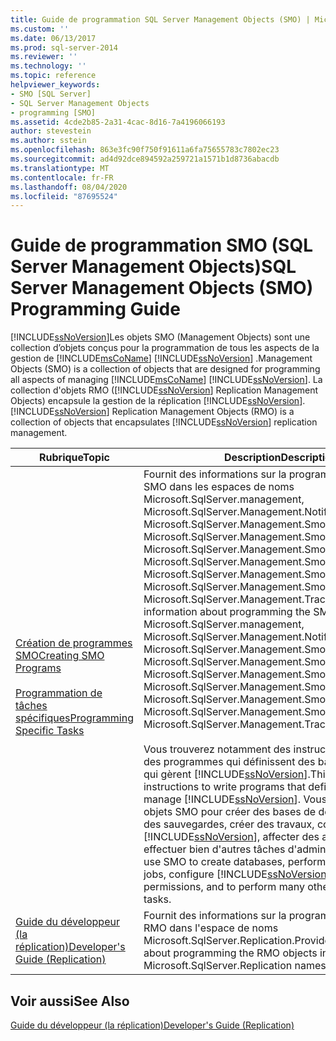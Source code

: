 ```yaml
---
title: Guide de programmation SQL Server Management Objects (SMO) | Microsoft Docs
ms.custom: ''
ms.date: 06/13/2017
ms.prod: sql-server-2014
ms.reviewer: ''
ms.technology: ''
ms.topic: reference
helpviewer_keywords:
- SMO [SQL Server]
- SQL Server Management Objects
- programming [SMO]
ms.assetid: 4cde2b85-2a31-4cac-8d16-7a4196066193
author: stevestein
ms.author: sstein
ms.openlocfilehash: 863e3fc90f750f91611a6fa75655783c7802ec23
ms.sourcegitcommit: ad4d92dce894592a259721a1571b1d8736abacdb
ms.translationtype: MT
ms.contentlocale: fr-FR
ms.lasthandoff: 08/04/2020
ms.locfileid: "87695524"
---
```

# <a name="sql-server-management-objects-smo-programming-guide"></a><span data-ttu-id="9146f-102">Guide de programmation SMO (SQL Server Management Objects)</span><span class="sxs-lookup"><span data-stu-id="9146f-102">SQL Server Management Objects (SMO) Programming Guide</span></span>
  [!INCLUDE[ssNoVersion](../../includes/ssnoversion-md.md)]<span data-ttu-id="9146f-103">Les objets SMO (Management Objects) sont une collection d’objets conçus pour la programmation de tous les aspects de la gestion de [!INCLUDE[msCoName](../../includes/msconame-md.md)] [!INCLUDE[ssNoVersion](../../includes/ssnoversion-md.md)] .</span><span class="sxs-lookup"><span data-stu-id="9146f-103">Management Objects (SMO) is a collection of objects that are designed for programming all aspects of managing [!INCLUDE[msCoName](../../includes/msconame-md.md)] [!INCLUDE[ssNoVersion](../../includes/ssnoversion-md.md)].</span></span> <span data-ttu-id="9146f-104">La collection d'objets RMO ([!INCLUDE[ssNoVersion](../../includes/ssnoversion-md.md)] Replication Management Objects) encapsule la gestion de la réplication [!INCLUDE[ssNoVersion](../../includes/ssnoversion-md.md)].</span><span class="sxs-lookup"><span data-stu-id="9146f-104">[!INCLUDE[ssNoVersion](../../includes/ssnoversion-md.md)] Replication Management Objects (RMO) is a collection of objects that encapsulates [!INCLUDE[ssNoVersion](../../includes/ssnoversion-md.md)] replication management.</span></span>  
  
|<span data-ttu-id="9146f-105">Rubrique</span><span class="sxs-lookup"><span data-stu-id="9146f-105">Topic</span></span>|<span data-ttu-id="9146f-106">Description</span><span class="sxs-lookup"><span data-stu-id="9146f-106">Description</span></span>|  
|-----------|-----------------|  
|[<span data-ttu-id="9146f-107">Création de programmes SMO</span><span class="sxs-lookup"><span data-stu-id="9146f-107">Creating SMO Programs</span></span>](create-program/creating-smo-programs.md)<br /><br /> [<span data-ttu-id="9146f-108">Programmation de tâches spécifiques</span><span class="sxs-lookup"><span data-stu-id="9146f-108">Programming Specific Tasks</span></span>](tasks/programming-specific-tasks.md)|<span data-ttu-id="9146f-109">Fournit des informations sur la programmation des objets SMO dans les espaces de noms Microsoft.SqlServer.management, Microsoft.SqlServer.Management.NotificationServices, Microsoft.SqlServer.Management.Smo, Microsoft.SqlServer.Management.Smo.Agent, Microsoft.SqlServer.Management.Smo.Broker, Microsoft.SqlServer.Management.Smo.Mail, Microsoft.SqlServer.Management.Smo.RegisteredServers, Microsoft.SqlServer.Management.Smo.Wmi et Microsoft.SqlServer.Management.Trace.</span><span class="sxs-lookup"><span data-stu-id="9146f-109">Provides information about programming the SMO objects in the Microsoft.SqlServer.management, Microsoft.SqlServer.Management.NotificationServices, Microsoft.SqlServer.Management.Smo, Microsoft.SqlServer.Management.Smo.Agent, Microsoft.SqlServer.Management.Smo.Broker, Microsoft.SqlServer.Management.Smo.Mail, Microsoft.SqlServer.Management.Smo.RegisteredServers, Microsoft.SqlServer.Management.Smo.Wmi, and Microsoft.SqlServer.Management.Trace namespaces.</span></span><br /><br /> <span data-ttu-id="9146f-110">Vous trouverez notamment des instructions pour écrire des programmes qui définissent des bases de données et qui gèrent [!INCLUDE[ssNoVersion](../../includes/ssnoversion-md.md)].</span><span class="sxs-lookup"><span data-stu-id="9146f-110">This includes instructions to write programs that define databases and manage [!INCLUDE[ssNoVersion](../../includes/ssnoversion-md.md)].</span></span> <span data-ttu-id="9146f-111">Vous pouvez utiliser les objets SMO pour créer des bases de données, effectuer des sauvegardes, créer des travaux, configurer [!INCLUDE[ssNoVersion](../../includes/ssnoversion-md.md)], affecter des autorisations et effectuer bien d'autres tâches d'administration.</span><span class="sxs-lookup"><span data-stu-id="9146f-111">You can use SMO to create databases, perform backups, create jobs, configure [!INCLUDE[ssNoVersion](../../includes/ssnoversion-md.md)], assign permissions, and to perform many other administrative tasks.</span></span>|  
|[<span data-ttu-id="9146f-112">Guide du développeur &#40;la réplication&#41;</span><span class="sxs-lookup"><span data-stu-id="9146f-112">Developer's Guide &#40;Replication&#41;</span></span>](../replication/concepts/replication-developer-documentation.md)|<span data-ttu-id="9146f-113">Fournit des informations sur la programmation des objets RMO dans l'espace de noms Microsoft.SqlServer.Replication.</span><span class="sxs-lookup"><span data-stu-id="9146f-113">Provides information about programming the RMO objects in the Microsoft.SqlServer.Replication namespace.</span></span>|  
  
## <a name="see-also"></a><span data-ttu-id="9146f-114">Voir aussi</span><span class="sxs-lookup"><span data-stu-id="9146f-114">See Also</span></span>  
 [<span data-ttu-id="9146f-115">Guide du développeur &#40;la réplication&#41;</span><span class="sxs-lookup"><span data-stu-id="9146f-115">Developer's Guide &#40;Replication&#41;</span></span>](../replication/concepts/replication-developer-documentation.md)  
  
  
